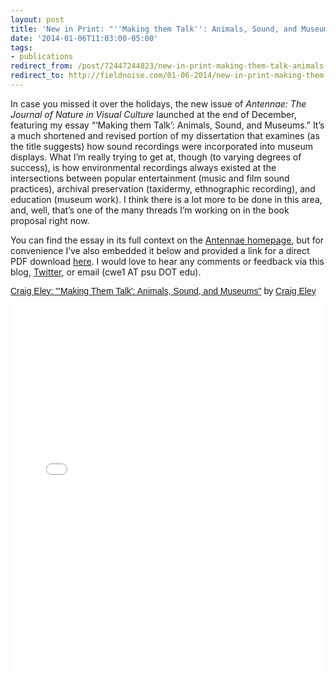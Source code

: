 ```yaml
---
layout: post 
title: 'New in Print: "''Making them Talk'': Animals, Sound, and Museums"' 
date: '2014-01-06T11:03:00-05:00' 
tags: 
- publications 
redirect_from: /post/72447244823/new-in-print-making-them-talk-animals-sound-and/
redirect_to: http://fieldnoise.com/01-06-2014/new-in-print-making-them-talk-animals-sound-and.html
---
```


In case you missed it over the holidays, the new issue of *Antennae: The Journal of Nature in Visual Culture* launched at the end of December, featuring my essay “‘Making them Talk’: Animals, Sound, and Museums.” It’s a much shortened and revised portion of my dissertation that examines (as the title suggests) how sound recordings were incorporated into museum displays. What I’m really trying to get at, though (to varying degrees of success), is how environmental recordings always existed at the intersections between popular entertainment (music and film sound practices), archival preservation (taxidermy, ethnographic recording), and education (museum work). I think there is a lot more to be done in this area, and, well, that’s one of the many threads I’m working on in the book proposal right now.

You can find the essay in its full context on the [Antennae homepage](http://www.antennae.org.uk/), but for convenience I’ve also embedded it below and provided a link for a direct PDF download [here](https://www.dropbox.com/s/sboz7hy9c93ssif/Eley%20-%20Making%20Them%20Talk.pdf). I would love to hear any comments or feedback via this blog, [Twitter](https://twitter.com/craigeley), or email (cwe1 AT psu DOT edu).

<p  style=" margin: 12px auto 6px auto; font-family: Helvetica,Arial,Sans-serif; font-style: normal; font-variant: normal; font-weight: normal; font-size: 14px; line-height: normal; font-size-adjust: none; font-stretch: normal; -x-system-font: none; display: block;">   <a title="View Craig Eley: &quot;&#x27;Making Them Talk&#x27;: Animals, Sound, and Museums&quot; on Scribd" href="http://www.scribd.com/doc/193120097/Craig-Eley-Making-Them-Talk-Animals-Sound-and-Museums"  style="text-decoration: underline;" >Craig Eley: &quot;&#x27;Making Them Talk&#x27;: Animals, Sound, and Museums&quot;</a> by <a title="View Craig Eley's profile on Scribd" href="http://www.scribd.com/craig_eley"  style="text-decoration: underline;" >Craig Eley</a></p><iframe class="scribd_iframe_embed" src="//www.scribd.com/embeds/193120097/content?start_page=1&view_mode=scroll&access_key=key-1yw0twvqecb3814zxmcu&show_recommendations=true" data-auto-height="false" data-aspect-ratio="0.7068965517241379" scrolling="no" id="doc_23365" width="100%" height="600" frameborder="0"></iframe>

